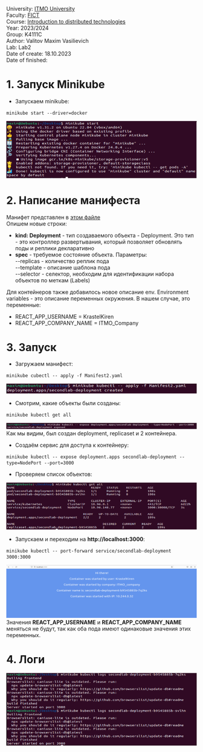 University: [ITMO University](https://itmo.ru/ru/)  
Faculty: [FICT](https://fict.itmo.ru)  
Course: [Introduction to distributed   technologies](https://github.com/itmo-ict-faculty/introduction-to-distributed-technologies)  
Year: 2023/2024  
Group: K4111C  
Author: Valitov Maxim Vasilievich  
Lab: Lab2  
Date of create: 18.10.2023  
Date of finished:  

# 1. Запуск Minikube  
- Запускаем minikube: 
```
minikube start --driver=docker
```
![pics/1](https://github.com/KrastelKiren/2023_2024-introduction_to_distributed_technologies-K4111C-valitov_m_v/blob/main/lab2/pics/1.png?raw=true)  
# 2. Написание манифеста  
Манифет представлен в [этом файле]()  
Опишем новые строки:  
- **kind: Deployment** - тип создаваемого объекта - Deployment. Это тип - это контроллер развертывания, который позволяет обновлять поды и реплики декларативно  
- **spec** - требуемое состояние объекта. Параметры:  
--replicas - количество реплик пода  
--template - описание шаблона пода  
--selector - селектор, необходим для идентификации набора объектов по меткам (Labels)  

Для контейнеров также добавилось новое описание env. Environment variables - это описание переменных окружения. В нашем случае, это переменные:  
- REACT_APP_USERNAME = KrastelKiren  
- REACT_APP_COMPANY_NAME = ITMO_Company  

# 3. Запуск
- Загружаем манифест:
```
minikube cubectl -- apply -f Manifest2.yaml
```
![pics/2](https://github.com/KrastelKiren/2023_2024-introduction_to_distributed_technologies-K4111C-valitov_m_v/blob/main/lab2/pics/2.png?raw=true)
- Смотрим, какие объекты были созданы:
```
minikube kubectl get all
```
![pics/3](https://github.com/KrastelKiren/2023_2024-introduction_to_distributed_technologies-K4111C-valitov_m_v/blob/main/lab2/pics/3.png?raw=true)
Как мы видим, был создан deployment, replicaset и 2 контейнера.

- Создаём сервис для доступа к контейнеру:
```
minikube kubectl -- expose deployment.apps secondlab-deployment --type=NodePort --port=3000
```
- Проверяем список объектов:

![pics/4](https://github.com/KrastelKiren/2023_2024-introduction_to_distributed_technologies-K4111C-valitov_m_v/blob/main/lab2/pics/4.png?raw=true)
- Запускаем и переходим на **http://localhost:3000**:
```
minikube kubectl -- port-forward service/secondlab-deployment 3000:3000
```
![pics/5](https://github.com/KrastelKiren/2023_2024-introduction_to_distributed_technologies-K4111C-valitov_m_v/blob/main/lab2/pics/5.png?raw=true)
Значения **REACT_APP_USERNAME** и **REACT_APP_COMPANY_NAME** меняться не будут, так как оба пода имеют одинаковые значения этих переменных.

# 4. Логи
![pics/6](https://github.com/KrastelKiren/2023_2024-introduction_to_distributed_technologies-K4111C-valitov_m_v/blob/main/lab2/pics/6.png?raw=true)
